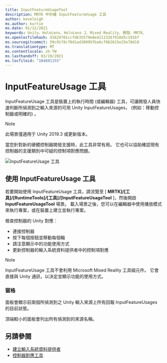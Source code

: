 ```yaml
---
title: InputFeatureUsageTool
description: MRTK 中的檔 InputFeatureUsage 工具
author: keveleigh
ms.author: kurtie
ms.date: 01/12/2021
keywords: Unity、HoloLens、HoloLens 2、Mixed Reality、開發、MRTK、
ms.openlocfilehash: d1629701ccfd635579e8e42123267918d5c191bf
ms.sourcegitcommit: 59c91f8c70d1ad30995fba6cf862615e25e78d10
ms.translationtype: MT
ms.contentlocale: zh-TW
ms.lasthandoff: 03/19/2021
ms.locfileid: "104691155"
---
```

# <a name="inputfeatureusage-tool"></a>InputFeatureUsage 工具

InputFeatureUsage 工具是裝置上的執行時間 (或編輯器) 工具，可讓開發人員快速判斷所偵測到之輸入來源的可用 Unity InputFeatureUsages， (例如：移動控制器或明確的) 。

> [!NOTE]
> 此場景僅適用于 Unity 2019.3 或更新版本。

當您針對新的硬體控制器開發支援時，此工具非常有用。 它也可以協助確認現有控制器的支援類別中可疑的控制項對應問題。

![InputFeatureUsage 工具](../images/controller-mapping-tool/InputFeatureUsages.png)

## <a name="using-the-inputfeatureusage-tool"></a>使用 InputFeatureUsage 工具

若要開始使用 InputFeatureUsage 工具，請流覽至 [ **MRTK]/[工具]/[RuntimeTools]/[工具]/[InputFeatureUsageTool** ]，然後開啟 **InputFeatureUsageTool** 場景。 載入場景之後，您可以在編輯器中使用播放模式來執行專案，或在裝置上建立並執行專案。

檢查控制器的 Unity 對應：

- 連接控制器
- 按下每個按鈕並移動每個軸
- 請注意顯示中的功能使用方式
- 更新控制器的輸入系統資料提供者中的控制項對應

> [!NOTE]
> InputFeatureUsage 工具不會利用 Microsoft Mixed Reality 工具組元件。 它會直接與 Unity 通訊，以決定並顯示功能的使用方式。

### <a name="panels"></a>窗格

面板會顯示前兩個所偵測到之 Unity 輸入來源上所有回報 InputFeatureUsages 的目前狀態。

頂端較小的面板會列出所有偵測到的來源名稱。

## <a name="see-also"></a>另請參閱

- [建立輸入系統資料提供者](../input/CreateDataProvider.md)
- [控制器對應工具](ControllerMappingTool.md)
